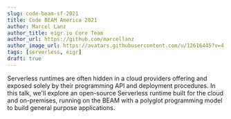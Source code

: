 ```yaml
---
slug: code-beam-sf-2021
title: Code BEAM America 2021
author: Marcel Lanz
author_title: eigr.io Core Team
author_url: https://github.com/marcellanz
author_image_url: https://avatars.githubusercontent.com/u/12616445?v=4
tags: [serverless, eigr]
draft: true
---
```


Serverless runtimes are often hidden in a cloud providers offering and exposed solely by their programming API and deployment procedures. In this talk, we'll explore an open-source Serverless runtime built for the cloud and on-premises, running on the BEAM with a polyglot programming model to build general purpose applications.
